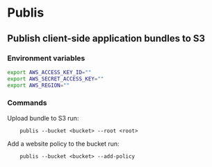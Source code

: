 # Publis

## Publish client-side application bundles to S3


### Environment variables

```bash
export AWS_ACCESS_KEY_ID=""
export AWS_SECRET_ACCESS_KEY=""
export AWS_REGION=""
```

### Commands

Upload bundle to S3 run:
```
    publis --bucket <bucket> --root <root>
```

Add a website policy to the bucket run:
```
    publis --bucket <bucket> --add-policy
```

